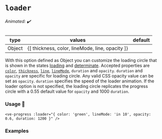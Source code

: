 # `loader`

###### Animated: ✔️

| type      | values | default |
| --------- | ------ | ------- |
| Object    | {[ thickness, color, lineMode, line, opacity ]}  |

With this option defined as Object you can customize the loading circle that is shown in the states
[loading](./loading.md) and [determinate](./determinate.md). Accepted properties are [`color`](./color.md), [`thickness`](./thickness.md), [`line`](./line.md),
[`lineMode`](./linemode.md), `duration` and `opacity`. `duration` and `opacity` are specific for loading circle. Any valid CSS 
opacity value can be set as `opacity`. `duration` specifies the speed of the loader animation. If the loader option is not 
specified, the loading circle replicates the progress circle with a 0.55 default value for `opacity` and 1000 `duration`.

### Usage 📜

```vue
<ve-progress :loader="{ color: 'green', lineMode: 'in 10', opacity: 0.6, duration: 1200 }" />
```

### Examples

<example-container preselectedState="Determinate">
<template #default="{ progress, loading, slider, noData, determinate }">
<v-e-p class="mr-2" 
    :size="160" 
    :progress="progress" 
    :loading="loading" 
    :no-data="noData" 
    :determinate="determinate"
    :loader="{ color: '#F08080' }"    
></v-e-p>
<v-e-p class="mr-2" 
    :size="160" 
    :progress="progress" 
    :loading="loading" 
    :no-data="noData" 
    :determinate="determinate"
    :loader="{ color: 'MediumPurple', lineMode: 'in 10', opacity: 1, thickness: 4 }"    
></v-e-p>
<v-e-p class="mr-2" 
    :size="160" 
    :progress="progress" 
    :loading="loading" 
    :no-data="noData" 
    :determinate="determinate"
    :loader="{ color: 'blue', lineMode: 'in 10', opacity: 0.7, thickness: 15, duration: 4000 }"    
></v-e-p>
</template>
<template #code="{ loading, progress }">
<CodeGroup>
<CodeGroupItem >

```vue:no-v-pre
<template>
  <ve-progress 
    :progress="{{ progress }}" 
    :loader="{ color: '#F08080' }"
  />
  
  <ve-progress 
    :progress="{{ progress }}" 
    :loader="{ color: 'MediumPurple', lineMode: 'in 10', opacity: 1, thickness: 4 }"
  />
  <ve-progress 
    :progress="{{ progress }}" 
    :loader="{ 
      color: 'blue', 
      lineMode: 'in 10', 
      opacity: 0.7, 
      thickness: 15,  
      duration: 2000 
    }"
  />
</template>
```

</CodeGroupItem>
</CodeGroup>
</template>
</example-container>

